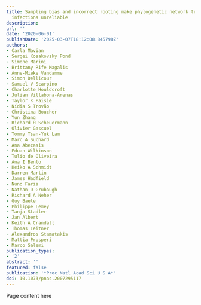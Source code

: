 ```yaml
---
title: Sampling bias and incorrect rooting make phylogenetic network tracing of SARS-COV-2
  infections unreliable
description:
url: ''
date: '2020-06-01'
publishDate: '2025-03-07T18:12:08.845798Z'
authors:
- Carla Mavian
- Sergei Kosakovsky Pond
- Simone Marini
- Brittany Rife Magalis
- Anne-Mieke Vandamme
- Simon Dellicour
- Samuel V Scarpino
- Charlotte Houldcroft
- Julian Villabona-Arenas
- Taylor K Paisie
- Nı́dia S Trovão
- Christina Boucher
- Yun Zhang
- Richard H Scheuermann
- Olivier Gascuel
- Tommy Tsan-Yuk Lam
- Marc A Suchard
- Ana Abecasis
- Eduan Wilkinson
- Tulio de Oliveira
- Ana I Bento
- Heiko A Schmidt
- Darren Martin
- James Hadfield
- Nuno Faria
- Nathan D Grubaugh
- Richard A Neher
- Guy Baele
- Philippe Lemey
- Tanja Stadler
- Jan Albert
- Keith A Crandall
- Thomas Leitner
- Alexandros Stamatakis
- Mattia Prosperi
- Marco Salemi
publication_types:
- '2'
abstract: ''
featured: false
publication: '*Proc Natl Acad Sci U S A*'
doi: 10.1073/pnas.2007295117
---
```


Page content here